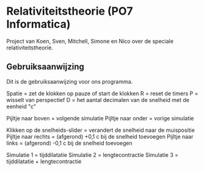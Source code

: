 # Relativiteitstheorie (PO7 Informatica)
Project van Koen, Sven, Mitchell, Simone en Nico over de speciale relativiteitstheorie.

## Gebruiksaanwijzing
Dit is de gebruiksaanwijzing voor ons programma.

Spatie = zet de klokken op pauze of start de klokken
R = reset de timers 
P = wisselt van perspectief 
D = het aantal decimalen van de snelheid met de eenheid "c"

Pijltje naar boven = volgende simulatie 
Pijltje naar onder = vorige simulatie

Klikken op de snelheids-slider = verandert de snelheid naar de muispositie 
Pijltje naar rechts = (afgerond) +0,1 c bij de snelheid toevoegen 
Pijltje naar links = (afgerond) -0,1 c bij de snelheid toevoegen

Simulatie 1 = tijddilatatie 
Simulatie 2 = lengtecontractie 
Simulatie 3 = tijddilatatie + lengtecontractie
